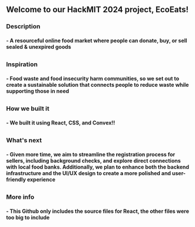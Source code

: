 ## Welcome to our HackMIT 2024 project, EcoEats!

### Description 
#### - A resourceful online food market where people can donate, buy, or sell sealed & unexpired goods

##

### Inspiration
#### - Food waste and food insecurity harm communities, so we set out to create a sustainable solution that connects people to reduce waste while supporting those in need

##

### How we built it
#### - We built it using React, CSS, and Convex!!

##

### What's next 
#### - Given more time, we aim to streamline the registration process for sellers, including background checks, and explore direct connections with local food banks. Additionally, we plan to enhance both the backend infrastructure and the UI/UX design to create a more polished and user-friendly experience

## 

### More info
#### - This Github only includes the source files for React, the other files were too big to include 
